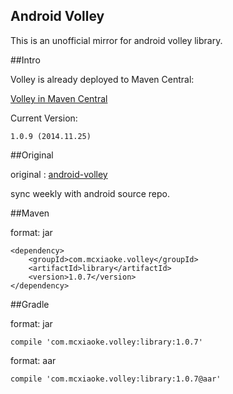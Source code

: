 Android Volley
----------
This is an unofficial mirror for android volley library.

##Intro

Volley is already deployed to Maven Central:

[Volley in Maven Central](http://search.maven.org/#search|ga|1|com.mcxiaoke.volley)


Current Version:

    1.0.9 (2014.11.25)

##Original

original :  [android-volley](https://android.googlesource.com/platform/frameworks/volley)
    
sync weekly with android source repo.


##Maven

format: jar

```
<dependency>
    <groupId>com.mcxiaoke.volley</groupId>
    <artifactId>library</artifactId>
    <version>1.0.7</version>
</dependency>
```


##Gradle

format: jar

```
compile 'com.mcxiaoke.volley:library:1.0.7'
```


format: aar

```
compile 'com.mcxiaoke.volley:library:1.0.7@aar'
```



